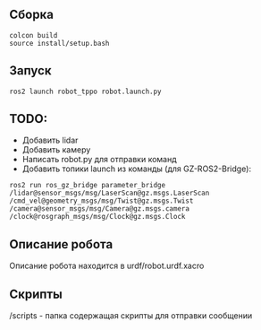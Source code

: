 ## Сборка
```
colcon build
source install/setup.bash
```
## Запуск
```
ros2 launch robot_tppo robot.launch.py
```

## TODO:
- Добавить lidar
- Добавить камеру
- Написать robot.py для отправки команд
- Добавить топики launch из команды (для GZ-ROS2-Bridge):
```shell
ros2 run ros_gz_bridge parameter_bridge
/lidar@sensor_msgs/msg/LaserScan@gz.msgs.LaserScan
/cmd_vel@geometry_msgs/msg/Twist@gz.msgs.Twist
/camera@sensor_msgs/msg/Camera@gz.msgs.camera
/clock@rosgraph_msgs/msg/Clock@gz.msgs.Clock
```
## Описание робота 
Описание робота находится в urdf/robot.urdf.xacro
## Скрипты
/scripts - папка содержащая скрипты для отправки сообщении
